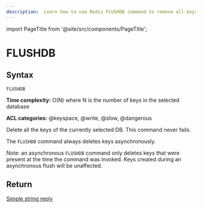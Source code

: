 ```yaml
---
description:  Learn how to use Redis FLUSHDB command to remove all keys from the current database.
---
```


import PageTitle from '@site/src/components/PageTitle';

# FLUSHDB

<PageTitle title="Redis FLUSHDB Command (Documentation) | Dragonfly" />

## Syntax

    FLUSHDB

**Time complexity:** O(N) where N is the number of keys in the selected database

**ACL categories:** @keyspace, @write, @slow, @dangerous

Delete all the keys of the currently selected DB.
This command never fails.

The `FLUSHDB` command always deletes keys asynchronously.

Note: an asynchronous `FLUSHDB` command only deletes keys that were present at the time the command was invoked. Keys created during an asynchronous flush will be unaffected.

## Return

[Simple string reply](https://redis.io/docs/latest/develop/reference/protocol-spec/#simple-strings)
